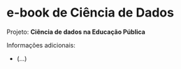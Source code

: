 # e-book de Ciência de Dados
Projeto: **Ciência de dados na Educação Pública**

Informações adicionais:
- (...)
